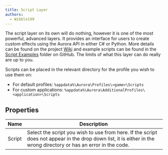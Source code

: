 ```yaml
---
title: Script Layer
authors:
  - Wibble199
---
```


The script layer on its own will do nothing, however it is one of the most powerful, advanced layers. It provides an interface for users to create custom effects using the Aurora API in either C# or Python. More details can be found on the project [Wiki](https://github.com/antonpup/Aurora/wiki/Profile-Scripting) and example scripts can be found in the [Script Examples](https://github.com/antonpup/Aurora/tree/master/Script%20Examples) folder on GitHub. The limits of what this layer can do really are up to you.

Scripts can be placed in the relevant directory for the profile you wish to use them on:
- For default profiles: `%appdata%\Aurora\Profiles\<game>\Scripts`
- For custom applications: `%appdata%\Aurora\AdditionalProfiles\<application>\Scripts`

## Properties

Name|Description
-|-
Script|Select the script you wish to use from here. If the script does not appear in the drop down list, it is either in the wrong directory or has an error in the code.